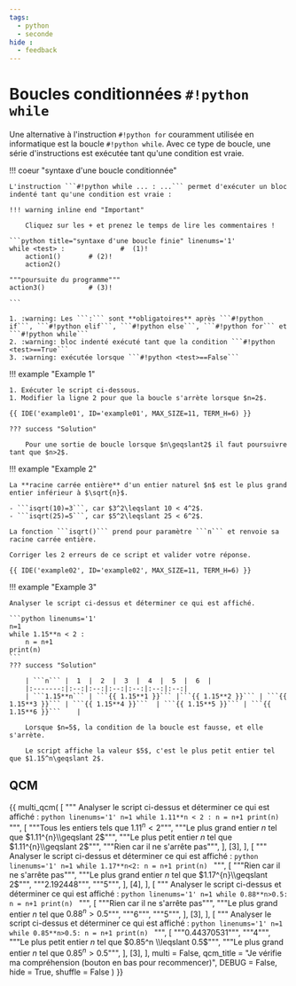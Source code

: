```yaml
---
tags:
  - python
  - seconde
hide :
  - feedback
---
```

# Boucles conditionnées ```#!python while```



Une alternative à l'instruction ```#!python for``` couramment utilisée en informatique est la boucle ```#!python while```. Avec ce type de boucle, une série d'instructions est exécutée tant qu'une condition est vraie. 


!!! coeur "syntaxe d'une boucle conditionnée" 
	 
	L'instruction ```#!python while ... : ...``` permet d'exécuter un bloc indenté tant qu'une condition est vraie :
	
	!!! warning inline end "Important"

		Cliquez sur les + et prenez le temps de lire les commentaires !
	
	```python title="syntaxe d'une boucle finie" linenums='1'
	while <test> : 				#  (1)!
		action1()		# (2)!
		action2()
		
	"""poursuite du programme""" 
	action3() 			# (3)!
	
	``` 
	
	1. :warning: Les ```:``` sont **obligatoires** après ```#!python if```, ```#!python elif```, ```#!python else```, ```#!python for``` et ```#!python while``` 
	2. :warning: bloc indenté exécuté tant que la condition ```#!python <test>==True```
	3. :warning: exécutée lorsque ```#!python <test>==False```
	


!!! example "Example 1"
	
	1. Exécuter le script ci-dessous.
	1. Modifier la ligne 2 pour que la boucle s'arrète lorsque $n=2$.
	
    {{ IDE('example01', ID='example01', MAX_SIZE=11, TERM_H=6) }} 
	 
	??? success "Solution"

    	Pour une sortie de boucle lorsque $n\geqslant2$ il faut poursuivre tant que $n>2$.
	
!!! example "Example 2"
	
	La **racine carrée entière** d'un entier naturel $n$ est le plus grand entier inférieur à $\sqrt{n}$.
	
	- ```isqrt(10)=3```, car $3^2\leqslant 10 < 4^2$.
	- ```isqrt(25)=5```, car $5^2\leqslant 25 < 6^2$.
	
	La fonction ```isqrt()``` prend pour paramètre ```n``` et renvoie sa racine carrée entière.
	
	Corriger les 2 erreurs de ce script et valider votre réponse.
	
    {{ IDE('example02', ID='example02', MAX_SIZE=11, TERM_H=6) }} 
	
!!! example "Example 3"

	Analyser le script ci-dessus et déterminer ce qui est affiché.
	
	```python linenums='1'
	n=1
	while 1.15**n < 2 :
		n = n+1
	print(n)
	``` 
	??? success "Solution"
		
		| ```n``` |  1  |  2  |  3  |  4  |  5  |  6  |   
		|:-------:|:--:|:--:|:--:|:--:|:--:|:--:|
		| ```1.15**n``` | ```{{ 1.15**1 }}``` |```{{ 1.15**2 }}``` | ```{{ 1.15**3 }}``` | ```{{ 1.15**4 }}```  | ```{{ 1.15**5 }}``` | ```{{ 1.15**6 }}```    | 
		
		Lorsque $n=5$, la condition de la boucle est fausse, et elle s'arrète.
		
		Le script affiche la valeur $5$, c'est le plus petit entier tel que $1.15^n\geqslant 2$.
		

## QCM
		
{{ multi_qcm(
    [
    """ 
	Analyser le script ci-dessus et déterminer ce qui est affiché :
	```python linenums='1'
	n=1
	while 1.11**n < 2 :
		n = n+1
	print(n)
	``` 
    """,
        [
            """Tous les entiers tels que $1.11^{n}<2$""",
            """Le plus grand entier $n$ tel que $1.11^{n}\\geqslant 2$""",
            """Le plus petit entier $n$ tel que $1.11^{n}\\geqslant 2$""",
            """Rien car il ne s'arrête pas""",
        ],
        [3],
    ], 
	[
    """ 
	Analyser le script ci-dessus et déterminer ce qui est affiché :
	```python linenums='1'
	n=1
	while 1.17**n<2:
		n = n+1
	print(n)
	``` 
    """,
        [
            """Rien car il ne s'arrête pas""",
            """Le plus grand entier $n$ tel que $1.17^{n}\\geqslant 2$""",
            """2.192448""",
            """5""",
        ],
        [4],
    ], 
	[
    """ 
	Analyser le script ci-dessus et déterminer ce qui est affiché :
	```python linenums='1'
	n=1
	while 0.88**n>0.5:
		n = n+1
	print(n)
	``` 
    """,
        [
            """Rien car il ne s'arrête pas""",
            """Le plus grand entier $n$ tel que $0.88^{n}> 0.5$""",
            """6""",
            """5""",
        ],
        [3],
    ], 
	[
    """ 
	Analyser le script ci-dessus et déterminer ce qui est affiché :
	```python linenums='1'
	n=1
	while 0.85**n>0.5:
		n = n+1
	print(n)
	``` 
    """,
        [
            """0.44370531""",
            """4""",
            """Le plus petit entier $n$ tel que $0.85^n \\leqslant 0.5$""",
            """Le plus grand entier $n$ tel que $0.85^n > 0.5$""",
        ],
        [3],
    ], 
    multi = False,
    qcm_title = "Je vérifie ma compréhension (bouton en bas pour recommencer)",
    DEBUG = False,
	hide = True,
    shuffle = False
) }}

